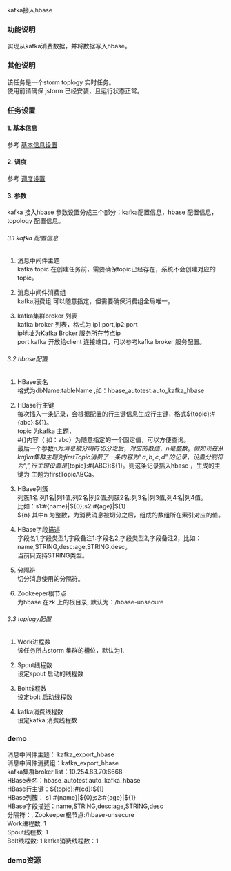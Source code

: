kafka接入hbase 


### 功能说明
实现从kafka消费数据，并将数据写入hbase。  

### 其他说明
该任务是一个storm toplogy 实时任务。  
使用前请确保 jstorm 已经安装，且运行状态正常。  

### 任务设置
#### 1. 基本信息  
参考 [基本信息设置](runnerBasicInfo.md)  
#### 2. 调度  
参考 [调度设置](runnerCycle.md)  
#### 3. 参数
kafka 接入hbase 参数设置分成三个部分：kafka配置信息，hbase 配置信息，topology 配置信息。
###### 3.1 kafka 配置信息  
1. 消息中间件主题  
kafka topic 在创建任务前，需要确保topic已经存在，系统不会创建对应的topic。

2. 消息中间件消费组  
kafka消费组 可以随意指定，但需要确保消费组全局唯一。

3. kafka集群broker 列表     
kafka broker 列表，格式为 ip1:port,ip2:port   
ip地址为Kafka Broker 服务所在节点ip   
port  kafka 开放给client 连接端口，可以参考kafka broker 服务配置。 

###### 3.2 hbase配置
1. HBase表名  
格式为dbName:tableName ,如：hbase_autotest:auto_kafka_hbase 
2. HBase行主键  
每次插入一条记录，会根据配置的行主键信息生成行主键，格式${topic}:#{abc}:${1}。  
topic 为kafka 主题，  
#{}内容（ 如：abc）为随意指定的一个固定值，可以方便查询。  
最后一个参数${n}为 消息被分隔符切分之后，对应的数值，n 是整数。
假如现在从kafka 集群 主题为firstTopic 消费了一条内容为“a,b,c,d”的记录，设置分割符为 “,” ,行主键设置是${topic}:#{ABC}:${1}。则这条记录插入hbase ，生成的主键为 主题为firstTopicABCa。  
3. HBase列簇  
列簇1名:列1名|列1值,列2名|列2值;列簇2名:列3名|列3值,列4名|列4值。  
比如：s1:#{name}|${0};s2:#{age}|${1}  
${n} 其中n 为整数，为消费消息被切分之后，组成的数组所在索引对应的值。  

4. HBase字段描述   
字段名1,字段类型1,字段备注1:字段名2,字段类型2,字段备注2，比如：name,STRING,desc:age,STRING,desc。  
当前只支持STRING类型。  

5. 分隔符  
切分消息使用的分隔符。 

6. Zookeeper根节点  
为hbase 在zk 上的根目录, 默认为：/hbase-unsecure   

###### 3.3 toplogy配置
1. Work进程数  
该任务所占storm 集群的槽位，默认为1.  

2. Spout线程数   
设定spout 启动的线程数  

2. Bolt线程数   
设定bolt 启动线程数  

4. kafka消费线程数   
设定kafka 消费线程数  


### demo  
消息中间件主题： kafka_export_hbase    
消息中间件消费组：kafka_export_hbase   
kafka集群broker list：10.254.83.70:6668   
HBase表名：hbase_autotest:auto_kafka_hbase  
HBase行主键：${topic}:#{cd}:${1}  
HBase列簇： s1:#{name}|${0};s2:#{age}|${1}  
HBase字段描述：name,STRING,desc:age,STRING,desc  
分隔符：,
Zookeeper根节点:/hbase-unsecure  
Work进程数: 1  
Spout线程数: 1  
Bolt线程数: 1
kafka消费线程数：1

### demo资源
